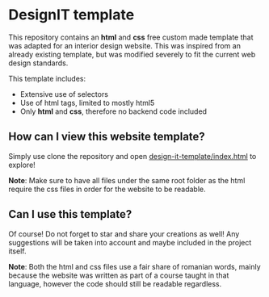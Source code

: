 # DesignIT template

This repository contains an __html__ and __css__ free custom made
template that was adapted for an interior design website. 
This was inspired from an already existing template, but was modified severely to fit the 
current web design standards.

This template includes: 
* Extensive use of selectors
* Use of html tags, limited to mostly html5
* Only __html__ and __css__, therefore no backend code included

## How can I view this website template?

Simply use clone the repository and open [design-it-template/index.html](index.html) to explore!

__Note__: Make sure to have all files under the same root folder as the html
require the css files in order for the website to be readable.

## Can I use this template?

Of course! Do not forget to star and share your creations as well!
Any suggestions will be taken into account and maybe included in the project itself.

__Note__: Both the html and css files use a fair share of romanian words, mainly because
the website was written as part of a course taught in that language, however the code
should still be readable regardless.
